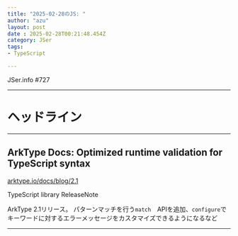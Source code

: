 ```yaml
---
title: "2025-02-28のJS: "
author: "azu"
layout: post
date : 2025-02-28T00:21:48.454Z
category: JSer
tags:
- TypeScript

---
```


JSer.info #727

----

<h1 class="site-genre">ヘッドライン</h1>

----

## ArkType Docs: Optimized runtime validation for TypeScript syntax
[arktype.io/docs/blog/2.1](https://arktype.io/docs/blog/2.1 "ArkType Docs: Optimized runtime validation for TypeScript syntax")
<p class="jser-tags jser-tag-icon"><span class="jser-tag">TypeScript</span> <span class="jser-tag">library</span> <span class="jser-tag">ReleaseNote</span></p>

ArkType 2.1リリース。
パターンマッチを行う`match`　APIを追加、`configure`でキーワードに対するエラーメッセージをカスタマイズできるようになるなど


----
